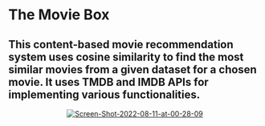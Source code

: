 # The Movie Box
## This content-based movie recommendation system uses cosine similarity to find the most similar movies from a given dataset for a chosen movie. It uses TMDB and IMDB APIs for implementing various functionalities.
<div align="center">

<a href="https://ibb.co/Sv14WGH"><img src="https://i.ibb.co/ryLRTNq/Screen-Shot-2022-08-11-at-00-28-09.jpg" alt="Screen-Shot-2022-08-11-at-00-28-09" border="0"></a>
</div>

